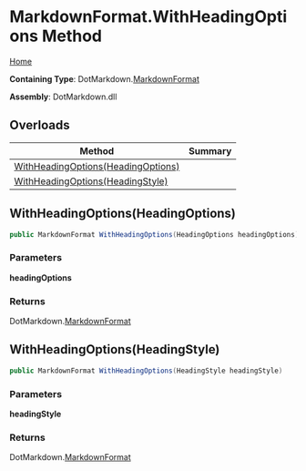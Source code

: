 # MarkdownFormat\.WithHeadingOptions Method

[Home](../../../README.md)

**Containing Type**: DotMarkdown\.[MarkdownFormat](../README.md)

**Assembly**: DotMarkdown\.dll

## Overloads

| Method | Summary |
| ------ | ------- |
| [WithHeadingOptions(HeadingOptions)](#DotMarkdown_MarkdownFormat_WithHeadingOptions_DotMarkdown_HeadingOptions_) | |
| [WithHeadingOptions(HeadingStyle)](#DotMarkdown_MarkdownFormat_WithHeadingOptions_DotMarkdown_HeadingStyle_) | |

## WithHeadingOptions\(HeadingOptions\) <a name="DotMarkdown_MarkdownFormat_WithHeadingOptions_DotMarkdown_HeadingOptions_"></a>

```csharp
public MarkdownFormat WithHeadingOptions(HeadingOptions headingOptions)
```

### Parameters

**headingOptions**

### Returns

DotMarkdown\.[MarkdownFormat](../README.md)

## WithHeadingOptions\(HeadingStyle\) <a name="DotMarkdown_MarkdownFormat_WithHeadingOptions_DotMarkdown_HeadingStyle_"></a>

```csharp
public MarkdownFormat WithHeadingOptions(HeadingStyle headingStyle)
```

### Parameters

**headingStyle**

### Returns

DotMarkdown\.[MarkdownFormat](../README.md)

